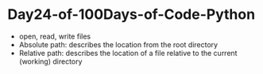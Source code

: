 # Day24-of-100Days-of-Code-Python
* open, read, write files
* Absolute path: describes the location from the root directory
* Relative path: describes the location of a file relative to the current (working) directory
